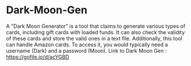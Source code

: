 # Dark-Moon-Gen
A "Dark Moon Generator" is a tool that claims to generate various types of cards, including gift cards with loaded funds. It can also check the validity of these cards and store the valid ones in a text file. Additionally, this tool can handle Amazon cards. To access it, you would typically need a username (Dark) and a password (Moon).
Link to Dark Moon Gen : https://gofile.io/d/acYGBD
